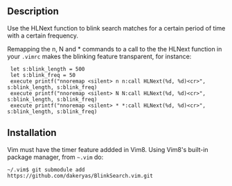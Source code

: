 ## Description
Use the HLNext function to blink search matches for a certain period of time
with a certain frequency.

Remapping the n, N and * commands to a call to the the HLNext function in your `.vimrc` makes the
blinking feature transparent, for instance:

```
 let s:blink_length = 500
 let s:blink_freq = 50
 execute printf("nnoremap <silent> n n:call HLNext(%d, %d)<cr>", s:blink_length, s:blink_freq)
 execute printf("nnoremap <silent> N N:call HLNext(%d, %d)<cr>", s:blink_length, s:blink_freq)
 execute printf("nnoremap <silent> * *:call HLNext(%d, %d)<cr>", s:blink_length, s:blink_freq)
```

## Installation

Vim must have the timer feature addded in Vim8. Using Vim8's built-in package
manager, from `~.vim` do:

```
~/.vim$ git submodule add https://github.com/dakeryas/BlinkSearch.vim.git
```
